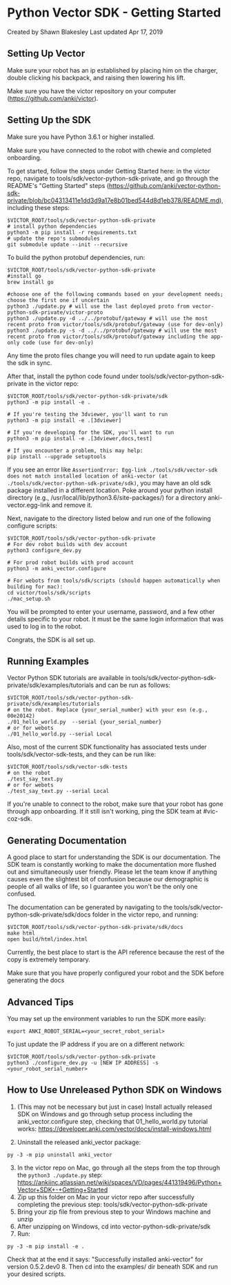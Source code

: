# Python Vector SDK - Getting Started
Created by Shawn Blakesley Last updated Apr 17, 2019

## Setting Up Vector

Make sure your robot has an ip established by placing him on the charger, double clicking his backpack, and raising then lowering his lift.

Make sure you have the victor repository on your computer (https://github.com/anki/victor).

## Setting Up the SDK
Make sure you have Python 3.6.1 or higher installed.

Make sure you have connected to the robot with chewie and completed onboarding.

To get started, follow the steps under Getting Started here:  in the victor repo, navigate to tools/sdk/vector-python-sdk-private, and go through the README's "Getting Started" steps (https://github.com/anki/vector-python-sdk-private/blob/bc04313411e1dd3d9a17e8b01bed544d8d1eb378/README.md), including these steps:

```
$VICTOR_ROOT/tools/sdk/vector-python-sdk-private
# install python dependencies
python3 -m pip install -r requirements.txt
# update the repo's submodules
git submodule update --init --recursive
```

To build the python protobuf dependencies, run:

```
$VICTOR_ROOT/tools/sdk/vector-python-sdk-private
#install go
brew install go
 
#choose one of the following commands based on your development needs; choose the first one if uncertain
python3 ./update.py # will use the last deployed proto from vector-python-sdk-private/victor-proto
python3 ./update.py -d ../../protobuf/gateway # will use the most recent proto from victor/tools/sdk/protobuf/gateway (use for dev-only)
python3 ./update.py -s -d ../../protobuf/gateway # will use the most recent proto from victor/tools/sdk/protobuf/gateway including the app-only code (use for dev-only)
```

Any time the proto files change you will need to run update again to keep the sdk in sync.

After that, install the python code found under tools/sdk/vector-python-sdk-private in the victor repo:

```
$VICTOR_ROOT/tools/sdk/vector-python-sdk-private/sdk
python3 -m pip install -e .
 
# If you're testing the 3dviewer, you'll want to run
python3 -m pip install -e .[3dviewer]
 
# If you're developing for the SDK, you'll want to run
python3 -m pip install -e .[3dviewer,docs,test]
 
# If you encounter a problem, this may help:
pip install --upgrade setuptools
```

If you see an error like `AssertionError: Egg-link ./tools/sdk/vector-sdk does not match installed location of anki-vector (at ./tools/sdk/vector-python-sdk-private/sdk)`, you may have an old sdk package installed in a different location. Poke around your python install directory (e.g., /usr/local/lib/python3.6/site-packages/) for a directory anki-vector.egg-link and remove it.

Next, navigate to the directory listed below and run one of the following configure scripts:


```
$VICTOR_ROOT/tools/sdk/vector-python-sdk-private
# For dev robot builds with dev account
python3 configure_dev.py
 
# For prod robot builds with prod account
python3 -m anki_vector.configure
 
# For webots from tools/sdk/scripts (should happen automatically when building for mac):
cd victor/tools/sdk/scripts
./mac_setup.sh
```

You will be prompted to enter your username, password, and a few other details specific to your robot. It must be the same login information that was used to log in to the robot.

Congrats, the SDK is all set up.

## Running Examples
Vector Python SDK tutorials are available in tools/sdk/vector-python-sdk-private/sdk/examples/tutorials and can be run as follows:

```
$VICTOR_ROOT/tools/sdk/vector-python-sdk-private/sdk/examples/tutorials
# on the robot. Replace {your_serial_number} with your esn (e.g., 00e20142)
./01_hello_world.py  --serial {your_serial_number}
# or for webots
./01_hello_world.py --serial Local
```

Also, most of the current SDK functionality has associated tests under tools/sdk/vector-sdk-tests, and they can be run like:

```
$VICTOR_ROOT/tools/sdk/vector-sdk-tests
# on the robot
./test_say_text.py
# or for webots
./test_say_text.py --serial Local
```

If you're unable to connect to the robot, make sure that your robot has gone through app onboarding. If it still isn't working, ping the SDK team at #vic-coz-sdk.


## Generating Documentation
A good place to start for understanding the SDK is our documentation. The SDK team is constantly working to make the documentation more flushed out and simultaneously user friendly. Please let the team know if anything causes even the slightest bit of confusion because our demographic is people of all walks of life, so I guarantee you won't be the only one confused.

The documentation can be generated by navigating to the tools/sdk/vector-python-sdk-private/sdk/docs folder in the victor repo, and running:

```
$VICTOR_ROOT/tools/sdk/vector-python-sdk-private/sdk/docs
make html
open build/html/index.html
```

Currently, the best place to start is the API reference because the rest of the copy is extremely temporary.

Make sure that you have properly configured your robot and the SDK before generating the docs

## Advanced Tips
You may set up the environment variables to run the SDK more easily:

```
export ANKI_ROBOT_SERIAL=<your_secret_robot_serial>
```

To just update the IP address if you are on a different network:

```
$VICTOR_ROOT/tools/sdk/vector-python-sdk-private
python3 ./configure_dev.py -u [NEW IP ADDRESS] -s <your_robot_serial_number>
```

## How to Use Unreleased Python SDK on Windows

1. (This may not be necessary but just in case) Install actually released SDK on Windows and go through setup process including the anki_vector.configure step, checking that 01_hello_world.py tutorial works: https://developer.anki.com/vector/docs/install-windows.html

2. Uninstall the released anki_vector package:
```
py -3 -m pip uninstall anki_vector
```

3. In the victor repo on Mac, go through all the steps from the top through the `python3 ./update.py` step: https://ankiinc.atlassian.net/wiki/spaces/VD/pages/441319496/Python+Vector+SDK+-+Getting+Started
4. Zip up this folder on Mac in your victor repo after successfully completing the previous step:
tools/sdk/vector-python-sdk-private
5. Bring your zip file from previous step to your Windows machine and unzip
6. After unzipping on Windows, cd into vector-python-sdk-private/sdk
7. Run:

```
py -3 -m pip install -e .
```

Check that at the end it says: "Successfully installed anki-vector" for version 0.5.2.dev0
8. Then cd into the examples/ dir beneath SDK and run your desired scripts.